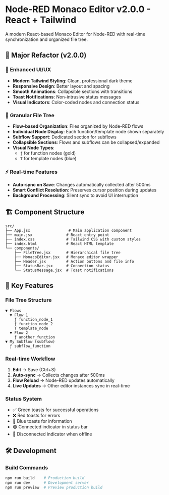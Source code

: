 # Node-RED Monaco Editor v2.0.0 - React + Tailwind

A modern React-based Monaco Editor for Node-RED with real-time synchronization and organized file tree.

## 🚀 Major Refactor (v2.0.0)


### 🎨 **Enhanced UI/UX**
- **Modern Tailwind Styling**: Clean, professional dark theme
- **Responsive Design**: Better layout and spacing
- **Smooth Animations**: Collapsible sections with transitions
- **Toast Notifications**: Non-intrusive status messages
- **Visual Indicators**: Color-coded nodes and connection status

### 📁 **Granular File Tree**
- **Flow-based Organization**: Files organized by Node-RED flows
- **Individual Node Display**: Each function/template node shown separately
- **Subflow Support**: Dedicated section for subflows
- **Collapsible Sections**: Flows and subflows can be collapsed/expanded
- **Visual Node Types**: 
  - `ƒ` for function nodes (gold)
  - `T` for template nodes (blue)

### ⚡ **Real-time Features**
- **Auto-sync on Save**: Changes automatically collected after 500ms
- **Smart Conflict Resolution**: Preserves cursor position during updates
- **Background Processing**: Silent sync to avoid UI interruption

## 🏗️ **Component Structure**

```
src/
├── App.jsx                 # Main application component
├── main.jsx               # React entry point
├── index.css              # Tailwind CSS with custom styles
├── index.html             # React HTML template
└── components/
    ├── FileTree.jsx       # Hierarchical file tree
    ├── MonacoEditor.jsx   # Monaco editor wrapper
    ├── Header.jsx         # Action buttons and file info
    ├── StatusBar.jsx      # Connection status
    └── StatusMessage.jsx  # Toast notifications
```

## 🎯 **Key Features**

### **File Tree Structure**
```
▼ Flows
  ▼ Flow 1
    ƒ function_node_1
    ƒ function_node_2
    T template_node
  ▼ Flow 2
    ƒ another_function
▼ My Subflow (subflow)
  ƒ subflow_function

```

### **Real-time Workflow**
1. **Edit** → Save (Ctrl+S)
2. **Auto-sync** → Collects changes after 500ms
3. **Flow Reload** → Node-RED updates automatically
4. **Live Updates** → Other editor instances sync in real-time

### **Status System**
- ✅ Green toasts for successful operations
- ❌ Red toasts for errors
- 🔵 Blue toasts for information
- 🟢 Connected indicator in status bar
- 🔴 Disconnected indicator when offline

## 🛠️ **Development**

### **Build Commands**
```bash
npm run build    # Production build
npm run dev      # Development server
npm run preview  # Preview production build
```

